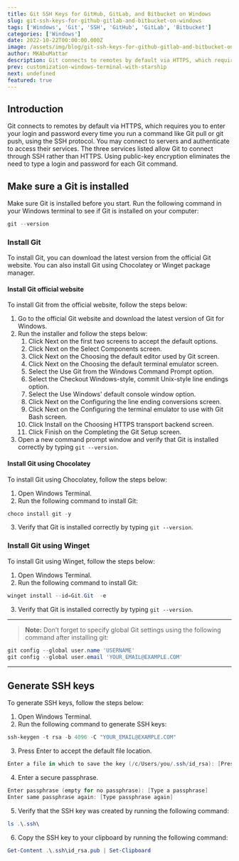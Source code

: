 ```yaml
---
title: Git SSH Keys for GitHub, GitLab, and Bitbucket on Windows
slug: git-ssh-keys-for-github-gitlab-and-bitbucket-on-windows
tags: ['Windows', 'Git', 'SSH', 'GitHub', 'GitLab', 'Bitbucket']
categories: ['Windows']
date: 2022-10-22T00:00:00.000Z
image: /assets/img/blog/git-ssh-keys-for-github-gitlab-and-bitbucket-on-windows/git-ssh-keys-for-github-gitlab-and-bitbucket-on-windows.jpg
author: MKAbuMattar
description: Git connects to remotes by default via HTTPS, which requires you to enter your login and password every time you run a command like Git pull or git push, using the SSH protocol. You may connect to servers and authenticate to access their services. The three services listed allow Git to connect through SSH rather than HTTPS. Using public-key encryption eliminates the need to type a login and password for each Git command.
prev: customization-windows-terminal-with-starship
next: undefined
featured: true
---
```


## Introduction

Git connects to remotes by default via HTTPS, which requires you to enter your login and password every time you run a command like Git pull or git push, using the SSH protocol. You may connect to servers and authenticate to access their services. The three services listed allow Git to connect through SSH rather than HTTPS. Using public-key encryption eliminates the need to type a login and password for each Git command.

## Make sure a Git is installed

Make sure Git is installed before you start. Run the following command in your Windows terminal to see if Git is installed on your computer:

```powershell
git --version
```

### Install Git

To install Git, you can download the latest version from the official Git website. You can also install Git using Chocolatey or Winget package manager.

#### Install Git official website

To install Git from the official website, follow the steps below:

1. Go to the official Git website and download the latest version of Git for Windows.
2. Run the installer and follow the steps below:
   1. Click Next on the first two screens to accept the default options.
   2. Click Next on the Select Components screen.
   3. Click Next on the Choosing the default editor used by Git screen.
   4. Click Next on the Choosing the default terminal emulator screen.
   5. Select the Use Git from the Windows Command Prompt option.
   6. Select the Checkout Windows-style, commit Unix-style line endings option.
   7. Select the Use Windows' default console window option.
   8. Click Next on the Configuring the line ending conversions screen.
   9. Click Next on the Configuring the terminal emulator to use with Git Bash screen.
   10. Click Install on the Choosing HTTPS transport backend screen.
   11. Click Finish on the Completing the Git Setup screen.
3. Open a new command prompt window and verify that Git is installed correctly by typing `git --version`.

#### Install Git using Chocolatey

To install Git using Chocolatey, follow the steps below:

1. Open Windows Terminal.
2. Run the following command to install Git:

```powershell
choco install git -y
```

3. Verify that Git is installed correctly by typing `git --version`.

### Install Git using Winget

To install Git using Winget, follow the steps below:

1. Open Windows Terminal.
2. Run the following command to install Git:

```powershell
winget install --id=Git.Git  -e
```

3. Verify that Git is installed correctly by typing `git --version`.

---

> **Note:** Don’t forget to specify global Git settings using the following command after installing git:

```powershell
git config --global user.name 'USERNAME'
git config --global user.email 'YOUR_EMAIL@EXAMPLE.COM'
```

---

## Generate SSH keys

To generate SSH keys, follow the steps below:

1. Open Windows Terminal.
2. Run the following command to generate SSH keys:

```powershell
ssh-keygen -t rsa -b 4096 -C "YOUR_EMAIL@EXAMPLE.COM"
```

3. Press Enter to accept the default file location.

```powershell
Enter a file in which to save the key (/c/Users/you/.ssh/id_rsa): [Press enter]
```

4. Enter a secure passphrase.

```powershell
Enter passphrase (empty for no passphrase): [Type a passphrase]
Enter same passphrase again: [Type passphrase again]
```

5. Verify that the SSH key was created by running the following command:

```powershell
ls .\.ssh\
```

6. Copy the SSH key to your clipboard by running the following command:

```powershell
Get-Content .\.ssh\id_rsa.pub | Set-Clipboard
```
